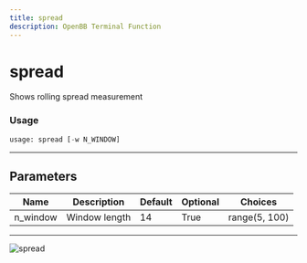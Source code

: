 ```yaml
---
title: spread
description: OpenBB Terminal Function
---
```


# spread

Shows rolling spread measurement

### Usage 
```python
usage: spread [-w N_WINDOW]
```

---
## Parameters

| Name | Description | Default | Optional | Choices |
| ---- | ----------- | ------- | -------- | ------- |
| n_window | Window length | 14 | True | range(5, 100) |


---
![spread](https://user-images.githubusercontent.com/46355364/154308406-f20812a4-fa04-4937-b8de-dc27042f7462.png)

